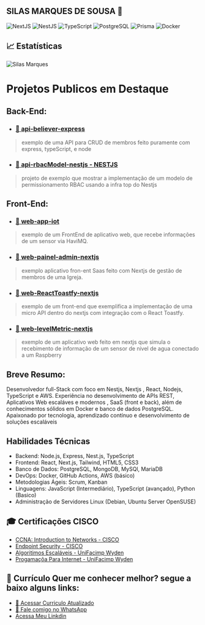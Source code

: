 ## SILAS MARQUES DE SOUSA 👋
![NextJS](https://img.shields.io/badge/Next.js-000000?style=flat&logo=nextdotjs&logoColor=white)
![NestJS](https://img.shields.io/badge/NestJS-E0234E?style=flat&logo=nestjs&logoColor=white)
![TypeScript](https://img.shields.io/badge/TypeScript-007ACC?style=flat&logo=typescript&logoColor=white)
![PostgreSQL](https://img.shields.io/badge/PostgreSQL-336791?style=flat&logo=postgresql&logoColor=white)
![Prisma](https://img.shields.io/badge/Prisma-3982CE?style=flat&logo=prisma&logoColor=white)
![Docker](https://img.shields.io/badge/Docker-2496ED?style=flat&logo=docker&logoColor=white)

## 📈 Estatísticas
![Silas Marques](https://github-readme-stats.vercel.app/api?username=silasMarquess&show_icons=true&theme=tokyonight)

# Projetos Publicos em Destaque
## Back-End:
- ### [📁 api-believer-express](https://github.com/silasMarquess/API_believer.git)
> exemplo de uma API para CRUD de membros feito puramente com express, typeScript, e node

- ### [📁 api-rbacModel-nestjs - NESTJS](https://github.com/silasMarquess/RBAC_MODEL.git)
> projeto de exemplo que mostrar a implementação de um modelo de permissionamento RBAC usando a infra top do Nestjs

## Front-End:
- ### [📁 web-app-iot](https://github.com/silasMarquess/healthWater_APP.git)
> exemplo de um FrontEnd de aplicativo web, que recebe informações de um sensor via HaviMQ.

- ### [📁 web-painel-admin-nextjs](https://github.com/silasMarquess/painel-admin-believer.git)
> exemplo  aplicativo fron-ent Saas feito com Nextjs de gestão de membros de uma Igreja.

- ### [📁 web-ReactToastfy-nextjs](https://github.com/silasMarquess/toastfy-microapi.git)
> exemplo de um front-end que exemplifica a implementação de uma micro API dentro do nextjs com integração com o React Toastfy.

- ### [📁 web-levelMetric-nextjs](https://github.com/silasMarquess/level-metric.git)
> exemplo de um aplicativo web feito em nextjs que simula o recebimento de informação de um sensor de nivel de agua conectado a um Raspberry

## Breve Resumo:
  Desenvolvedor full-Stack com foco em Nestjs, Nextjs , React, Nodejs, TypeScript e
AWS. Experiência no desenvolvimento de APIs REST, Aplicativos Web escaláves e
modernos , SaaS (front e back), além de conhecimentos sólidos em Docker e banco
de dados PostgreSQL. Apaixonado por tecnologia, aprendizado contínuo e
desenvolvimento de soluções escaláveis

## Habilidades Técnicas
- Backend: Node.js, Express, Nest.js, TypeScript
- Frontend: React, Next.js, Tailwind, HTML5, CSS3
- Banco de Dados: PostgreSQL, MongoDB, MySQl, MariaDB
- DevOps: Docker, GitHub Actions, AWS (básico)
- Metodologias Ágeis: Scrum, Kanban
- Linguagens: JavaScript (Intermediário), TypeScript (avançado), Python (Basico)
- Administração de Servidores Linux (Debian, Ubuntu Server OpenSUSE)
  
## 🎓 Certificações CISCO
- [CCNA: Introduction to Networks - CISCO](https://www.credly.com/badges/de589389-c32c-4c51-a719-3aa7bac08bac/public_url)
- [Endpoint Security - CISCO](https://www.credly.com/badges/9ce8a6d0-5aba-4f2b-b8ae-1683faacda83/public_url)
- [Algoritimos Escaláveis - UniFacimp Wyden](https://bucket-app-microcertificados.s3.amazonaws.com/FACIMP/1077/9690722/13cc88d52b7751645ef43be5e753ba3-6aa2-4034-8a22-d40a7d0a8854)
- [Progamaçõa Para Internet - UniFacimp Wyden](https://bucket-app-microcertificados.s3.amazonaws.com/FACIMP/1077/9690722/e5c5d08a1429f5e447e1f195189fc8e-e2ba-4e25-a30f-4c2c142ae65e)

## 📄 Currículo Quer me conhecer melhor? segue a baixo alguns links:
- [📄 Acessar Curriculo Atualizado](https://www.icloud.com/iclouddrive/0544dqUBL6L7OTB_7s-gbHDag#Curriculo%5FSilas%5FMarques%5FModerno)
- [📱 Fale comigo no WhatsApp](https://wa.me/5511912345678)
- [Acessa Meu Linkdin](https://www.linkedin.com/in/marques08122)
